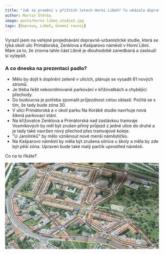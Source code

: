 ```yaml
---
title: "Jak se promění v příštích letech Horní Libeň? To ukázala dopravně-urbanistická studie!"
author: Martin Štěrba
image: posts/horni-liben_studie2.jpg
tags: [Doprava, Libeň, Územní rozvoj]
---
```


Vyrazil jsem na veřejné projednávání dopravně-urbanistické studie, která se týká okolí ulic Primátorská, Zenklova a Kašparovo náměstí v Horní Libni. Mám za to, že zrovna tahle část Libně je dlouhodobě zanedbaná a zaslouží si vylepšit.

### A co dneska na prezentaci padlo? 
- Mělo by dojít k doplnění zeleně v ulicích, plánuje se vysadit 61 nových stromů.
- Je třeba řešit nekoordinované parkování v křižovatkách a chybějící přechody. 
- Do budoucna je potřeba zpomalit průjezdnost celou oblastí. Počítá se s tím, že tady bude zóna 30.
- V ulici Primátorská a v okolí parku Na Korábě studie navrhuje nová šikmá parkovací stání. 
- Na křižovatce Zenklova a Primátorská nad zastávkou tramvaje Vosmíkových by měl být zrušen přímý průjezd z jedné ulice do druhé a je tady také navržen nový přechod přes tramvajové koleje. 
- "U Jarolímků" by mělo vzniknout nové menší náměstíčko. 
- Na Kašparovo náměstí by měla být zrušena silnice u školy a měla by zde být pěší zóna. Upraven bude také malý parčík uprostřed náměstí.

Co na to říkáte? 

![Veřejné projednávání](/assets/img/posts/horni-liben_studie1.jpg)

